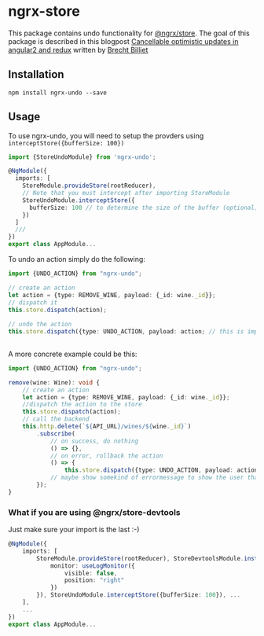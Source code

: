 # ngrx-store
This package contains undo functionality for [@ngrx/store](https://github.com/ngrx/store). 
The goal of this package is described in this blogpost [Cancellable optimistic updates in angular2 and redux](http://blog.brecht.io/Cancellable-optimistic-updates-in-Angular2-and-Redux/) written by [Brecht Billiet](http://brecht.io)

## Installation
`npm install ngrx-undo --save`

## Usage
To use ngrx-undo, you will need to setup the provders using 
`interceptStore({bufferSize: 100})`

```typescript 
import {StoreUndoModule} from 'ngrx-undo';

@NgModule({
  imports: [
    StoreModule.provideStore(rootReducer),
    // Note that you must intercept after importing StoreModule
    StoreUndoModule.interceptStore({
      bufferSize: 100 // to determine the size of the buffer (optional)
    })
  ]
  ///
})
export class AppModule...
```

To undo an action simply do the following:

```typescript
import {UNDO_ACTION} from "ngrx-undo";

// create an action
let action = {type: REMOVE_WINE, payload: {_id: wine._id}};
// dispatch it
this.store.dispatch(action);
	
// undo the action
this.store.dispatch({type: UNDO_ACTION, payload: action; // this is important!
  
```

A more concrete example could be this:

```typescript
import {UNDO_ACTION} from "ngrx-undo";

remove(wine: Wine): void {
	// create an action
	let action = {type: REMOVE_WINE, payload: {_id: wine._id}};
	//dispatch the action to the store
	this.store.dispatch(action);
	// call the backend
    this.http.delete(`${API_URL}/wines/${wine._id}`)
    	.subscribe(
    		// on success, do nothing
    		() => {}, 
	    	// on error, rollback the action
	    	() => {
	    		this.store.dispatch({type: UNDO_ACTION, payload: action}); // this is important!
	    	// maybe show somekind of errormessage to show the user that it's action failed
    	});
}
```

### What if you are using @ngrx/store-devtools

Just make sure your import is the last :-)

```typescript
@NgModule({
	imports: [
	    StoreModule.provideStore(rootReducer), StoreDevtoolsModule.instrumentStore({
	        monitor: useLogMonitor({
	            visible: false,
	            position: "right"
	        })
	    }), StoreUndoModule.interceptStore({bufferSize: 100}), ...
	],
	...
})
export class AppModule...
```